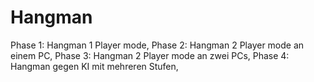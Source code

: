 # Hangman
Phase 1: Hangman 1 Player mode,
Phase 2: Hangman 2 Player mode an einem PC,
Phase 3: Hangman 2 Player mode an zwei PCs,
Phase 4: Hangman gegen KI mit mehreren Stufen,

